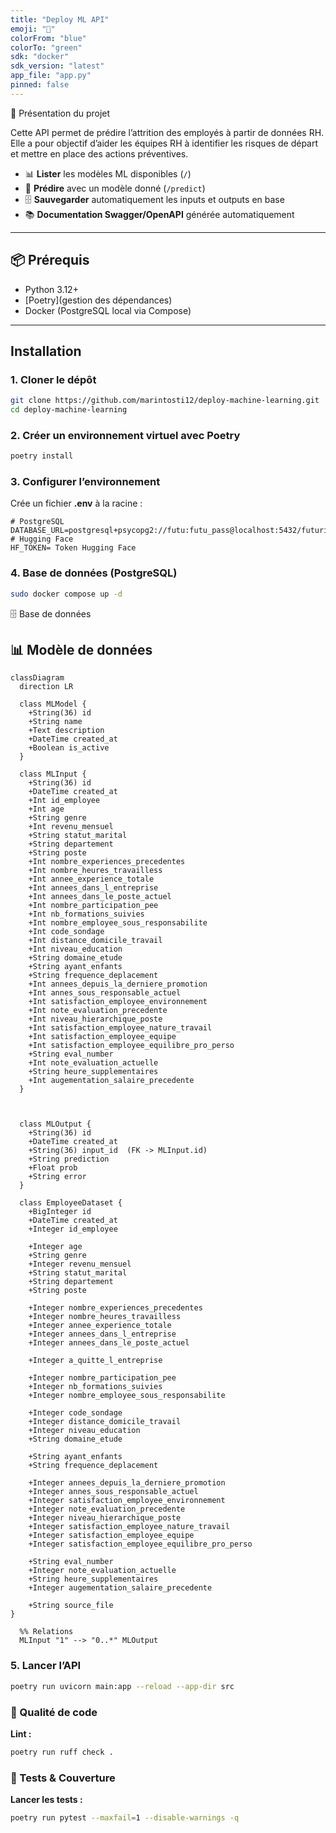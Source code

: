 ```yaml
---
title: "Deploy ML API"
emoji: "🚀"
colorFrom: "blue"
colorTo: "green"
sdk: "docker"
sdk_version: "latest"
app_file: "app.py"
pinned: false
---
```


📖 Présentation du projet

Cette API permet de prédire l’attrition des employés à partir de données RH.
Elle a pour objectif d’aider les équipes RH à identifier les risques de départ et mettre en place des actions préventives.

- 📊 **Lister** les modèles ML disponibles (`/`)
- 🤖 **Prédire** avec un modèle donné (`/predict`)
- 🗄️ **Sauvegarder** automatiquement les inputs et outputs en base
- 📚 **Documentation Swagger/OpenAPI** générée automatiquement

---

## 📦 Prérequis

- Python 3.12+
- [Poetry](gestion des dépendances)
- Docker (PostgreSQL local via Compose)

---

## Installation

### 1. Cloner le dépôt
~~~bash
git clone https://github.com/marintosti12/deploy-machine-learning.git
cd deploy-machine-learning
~~~


### 2. Créer un environnement virtuel avec Poetry
~~~bash
poetry install
~~~

### 3. Configurer l’environnement

Crée un fichier **.env** à la racine :

~~~env
# PostgreSQL
DATABASE_URL=postgresql+psycopg2://futu:futu_pass@localhost:5432/futurisys
# Hugging Face
HF_TOKEN= Token Hugging Face
~~~


### 4. Base de données (PostgreSQL)

~~~bash
sudo docker compose up -d
~~~

🗄️ Base de données
## 📊 Modèle de données

~~~mermaid
classDiagram
  direction LR

  class MLModel {
    +String(36) id
    +String name
    +Text description
    +DateTime created_at
    +Boolean is_active
  }

  class MLInput {
    +String(36) id
    +DateTime created_at
    +Int id_employee
    +Int age
    +String genre
    +Int revenu_mensuel
    +String statut_marital
    +String departement
    +String poste
    +Int nombre_experiences_precedentes
    +Int nombre_heures_travailless
    +Int annee_experience_totale
    +Int annees_dans_l_entreprise
    +Int annees_dans_le_poste_actuel
    +Int nombre_participation_pee
    +Int nb_formations_suivies
    +Int nombre_employee_sous_responsabilite
    +Int code_sondage
    +Int distance_domicile_travail
    +Int niveau_education
    +String domaine_etude
    +String ayant_enfants
    +String frequence_deplacement
    +Int annees_depuis_la_derniere_promotion
    +Int annes_sous_responsable_actuel
    +Int satisfaction_employee_environnement
    +Int note_evaluation_precedente
    +Int niveau_hierarchique_poste
    +Int satisfaction_employee_nature_travail
    +Int satisfaction_employee_equipe
    +Int satisfaction_employee_equilibre_pro_perso
    +String eval_number
    +Int note_evaluation_actuelle
    +String heure_supplementaires
    +Int augementation_salaire_precedente
  }

  

  class MLOutput {
    +String(36) id
    +DateTime created_at
    +String(36) input_id  (FK -> MLInput.id)
    +String prediction
    +Float prob
    +String error
  }

  class EmployeeDataset {
    +BigInteger id  
    +DateTime created_at  
    +Integer id_employee  

    +Integer age
    +String genre
    +Integer revenu_mensuel
    +String statut_marital
    +String departement  
    +String poste

    +Integer nombre_experiences_precedentes
    +Integer nombre_heures_travailless
    +Integer annee_experience_totale
    +Integer annees_dans_l_entreprise
    +Integer annees_dans_le_poste_actuel

    +Integer a_quitte_l_entreprise

    +Integer nombre_participation_pee
    +Integer nb_formations_suivies
    +Integer nombre_employee_sous_responsabilite

    +Integer code_sondage
    +Integer distance_domicile_travail
    +Integer niveau_education
    +String domaine_etude

    +String ayant_enfants
    +String frequence_deplacement

    +Integer annees_depuis_la_derniere_promotion
    +Integer annes_sous_responsable_actuel
    +Integer satisfaction_employee_environnement
    +Integer note_evaluation_precedente
    +Integer niveau_hierarchique_poste
    +Integer satisfaction_employee_nature_travail
    +Integer satisfaction_employee_equipe
    +Integer satisfaction_employee_equilibre_pro_perso

    +String eval_number  
    +Integer note_evaluation_actuelle
    +String heure_supplementaires
    +Integer augementation_salaire_precedente

    +String source_file  
}

  %% Relations
  MLInput "1" --> "0..*" MLOutput
~~~

### 5. Lancer l’API

~~~bash
poetry run uvicorn main:app --reload --app-dir src
~~~


### 🧹 Qualité de code

**Lint :**
~~~bash
poetry run ruff check .
~~~

### 🧪 Tests & Couverture

**Lancer les tests :**
```bash
poetry run pytest --maxfail=1 --disable-warnings -q
